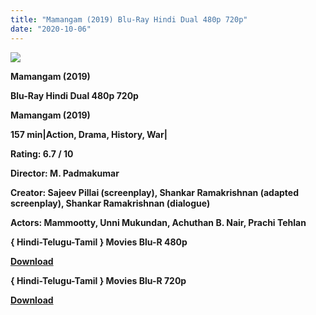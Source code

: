 ```yaml
---
title: "Mamangam (2019) Blu-Ray Hindi Dual 480p 720p"
date: "2020-10-06"
---
```


[**![](https://1.bp.blogspot.com/-N2FWNp_botQ/XvH3R4by6KI/AAAAAAAADqE/ZAyPqqXj1u8nEtTJITEXzSso2bzvv1ykgCLcBGAsYHQ/s1600/pokhy5331rgy.jpg)**](https://1.bp.blogspot.com/-N2FWNp_botQ/XvH3R4by6KI/AAAAAAAADqE/ZAyPqqXj1u8nEtTJITEXzSso2bzvv1ykgCLcBGAsYHQ/s1600/pokhy5331rgy.jpg)

 **Mamangam (2019)**

**Blu-Ray Hindi Dual 480p 720p** 

**Mamangam (2019)**

**157 min|Action, Drama, History, War|**

**Rating: 6.7 / 10** 

**Director: M. Padmakumar**

**Creator: Sajeev Pillai (screenplay), Shankar Ramakrishnan (adapted screenplay), Shankar Ramakrishnan (dialogue)**

**Actors: Mammootty, Unni Mukundan, Achuthan B. Nair, Prachi Tehlan**

**{ Hindi-Telugu-Tamil } Movies Blu-R 480p**

[**Download**](https://myglinks.xyz/3968)

**{ Hindi-Telugu-Tamil } Movies Blu-R 720p**

[**Download**](https://myglinks.xyz/3969)
